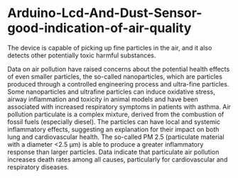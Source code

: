 # Arduino-Lcd-And-Dust-Sensor-good-indication-of-air-quality
The device is capable of picking up fine particles in the air, and it also detects other potentially toxic harmful substances.

Data on air pollution have raised concerns about the potential health effects of even smaller particles, the so-called nanoparticles, which are particles produced through a controlled engineering process and ultra-fine particles. Some nanoparticles and ultrafine particles can induce oxidative stress, airway inflammation and toxicity in animal models and have been associated with increased respiratory symptoms in patients with asthma. Air pollution particulate is a complex mixture, derived from the combustion of fossil fuels (especially diesel). The particles can have local and systemic inflammatory effects, suggesting an explanation for their impact on both lung and cardiovascular health. The so-called PM 2.5 (particulate material with a diameter <2.5 μm) is able to produce a greater inflammatory response than larger particles. Data indicate that particulate air pollution increases death rates among all causes, particularly for cardiovascular and respiratory diseases.
